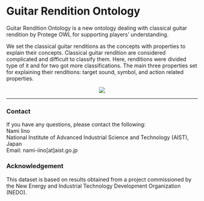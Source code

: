 # Guitar Rendition Ontology

Guitar Rendition Ontology is a new ontology dealing with classical guitar rendition by Protege OWL for supporting players’ understanding.

We set the classical guitar renditions as the concepts with properties to explain their concepts. Classical guitar rendition are considered complicated and difficult to classify them. Here, renditions were divided type of it and for two got more classifications. The main three properties set for explaining their renditions: target sound, symbol, and action related properties.

<p align="center"> 
<img src ="https://user-images.githubusercontent.com/38068844/39338656-183bd6ac-49ff-11e8-9974-44ad88ff01e9.png" />
</p>

---

### Contact
If you have any questions, please contact the following:  
Nami Iino  
National Institute of Advanced Industrial Science and Technology (AIST), Japan  
Email: nami-iino[at]aist.go.jp  

### Acknowledgement
This dataset is based on results obtained from a project commissioned by the New Energy and Industrial Technology Development Organization (NEDO).  
